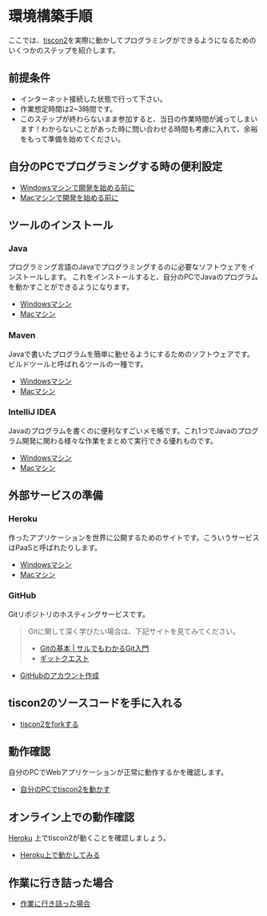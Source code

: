 # 環境構築手順

ここでは、[tiscon2](https://github.com/tiscon/tiscon2)を実際に動かしてプログラミングができるようになるためのいくつかのステップを紹介します。

## 前提条件

* インターネット接続した状態で行って下さい。
* 作業想定時間は2~3時間です。
* このステップが終わらないまま参加すると、当日の作業時間が減ってしまいます！わからないことがあった時に問い合わせる時間も考慮に入れて、余裕をもって準備を始めてください。

## 自分のPCでプログラミングする時の便利設定

* [Windowsマシンで開発を始める前に](preparationForWin.md)
* [Macマシンで開発を始める前に](preparationForMac.md)

## ツールのインストール

### Java

プログラミング言語のJavaでプログラミングするのに必要なソフトウェアをインストールします。
これをインストールすると、自分のPCでJavaのプログラムを動かすことができるようになります。

* [Windowsマシン](installJavaWin.md)
* [Macマシン](installJavaMac.md)

### Maven

Javaで書いたプログラムを簡単に動せるようにするためのソフトウェアです。ビルドツールと呼ばれるツールの一種です。

* [Windowsマシン](installMavenWin.md)
* [Macマシン](installMavenMac.md)

### IntelliJ IDEA

Javaのプログラムを書くのに便利なすごいメモ帳です。これ1つでJavaのプログラム開発に関わる様々な作業をまとめて実行できる優れものです。

* [Windowsマシン](installIntelliJWin.md)
* [Macマシン](installIntelliJMac.md)

## 外部サービスの準備

### Heroku

作ったアプリケーションを世界に公開するためのサイトです。こういうサービスはPaaSと呼ばれたりします。

* [Windowsマシン](herokuForWin.md)
* [Macマシン](herokuForMac.md)

### GitHub

Gitリポジトリのホスティングサービスです。

> Gitに関して深く学びたい場合は、下記サイトを見てみてください。
> * [Gitの基本 | サルでもわかるGit入門](http://www.backlog.jp/git-guide/intro/intro1_1.html)
> * [ギットクエスト](http://unit8.net/gq/)

* [GitHubのアカウント作成](readyForGitHub.md)

## tiscon2のソースコードを手に入れる

* [tiscon2をforkする](forkTiscon2.md)

## 動作確認

自分のPCでWebアプリケーションが正常に動作するかを確認します。

* [自分のPCでtiscon2を動かす](operationCheck.md)

## オンライン上での動作確認

[Heroku](http://heroku.com/) 上でtiscon2が動くことを確認しましょう。

* [Heroku上で動かしてみる](herokuCheck.md)

## 作業に行き詰った場合

* [作業に行き詰った場合](whenYouAreStuck.md)
